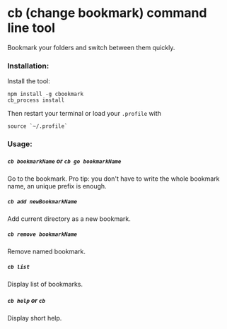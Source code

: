 
# cb (change bookmark) command line tool

Bookmark your folders and switch between them quickly.




### Installation:

Install the tool:

    npm install -g cbookmark
    cb_process install

Then restart your terminal or load your `.profile` with

    source `~/.profile`


### Usage:

##### `cb bookmarkName` or `cb go bookmarkName`

Go to the bookmark.
Pro tip: you don't have to write the whole bookmark name,
an unique prefix is enough.



##### `cb add newBookmarkName`

Add current directory as a new bookmark.



##### `cb remove bookmarkName`

Remove named bookmark.



##### `cb list`

Display list of bookmarks.



##### `cb help` or `cb`

Display short help.


